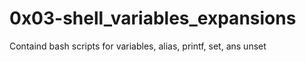 # 0x03-shell_variables_expansions
Containd bash scripts for variables, alias, printf, set, ans unset